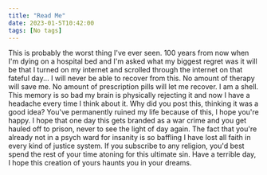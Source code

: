 ```yaml
---
title: "Read Me"
date: 2023-01-5T10:42:00
tags: [No tags]
---
```

This is probably the worst thing I've ever seen. 100 years from now when I'm dying on a hospital bed and I'm asked what my biggest regret was it will be that I turned on my internet and scrolled through the internet on that fateful day... I will never be able to recover from this. No amount of therapy will save me. No amount of prescription pills will let me recover. I am a shell. This memory is so bad my brain is physically rejecting it and now I have a headache every time I think about it. Why did you post this, thinking it was a good idea? You've permanently ruined my life because of this, I hope you're happy. I hope that one day this gets branded as a war crime and you get hauled off to prison, never to see the light of day again. The fact that you're already not in a psych ward for insanity is so baffling I have lost all faith in every kind of justice system. If you subscribe to any religion, you'd best spend the rest of your time atoning for this ultimate sin. Have a terrible day, I hope this creation of yours haunts you in your dreams.
